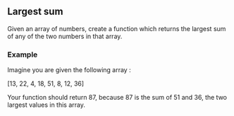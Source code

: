 ## Largest sum

Given an array of numbers, create a function which returns the largest sum of any of the two numbers in that array.

### Example
Imagine you are given the following array :

[13, 22, 4, 18, 51, 8, 12, 36]

Your function should return 87, because 87 is the sum of 51 and 36, the two largest values in this array. 